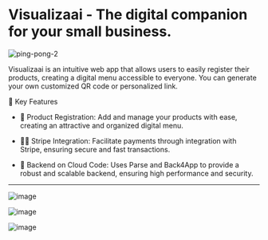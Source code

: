# Visualizaai - The digital companion for your small business.

![ping-pong-2](https://github.com/4lysson-a/visualizaai/assets/26152669/8a613c9f-5fec-44db-82d4-241e5160125e)

Visualizaai is an intuitive web app that allows users to easily register their products, creating a digital menu accessible to everyone. You can generate your own customized QR code or personalized link.

🤩 Key Features

- 🧐 Product Registration: Add and manage your products with ease, creating an attractive and organized digital menu.

- 👨‍💻 Stripe Integration: Facilitate payments through integration with Stripe, ensuring secure and fast transactions.

- 🧠 Backend on Cloud Code: Uses Parse and Back4App to provide a robust and scalable backend, ensuring high performance and security.

---

![image](https://github.com/4lysson-a/visualizaai/assets/26152669/3611fbd9-1bc1-4059-aca1-1b867797a89c)

![image](https://github.com/4lysson-a/visualizaai/assets/26152669/5bc1fa52-d6c3-4400-b81e-4c2d05296840)

![image](https://github.com/4lysson-a/visualizaai/assets/26152669/b17657c9-02b7-461a-8d4a-50ebaa73259d)
